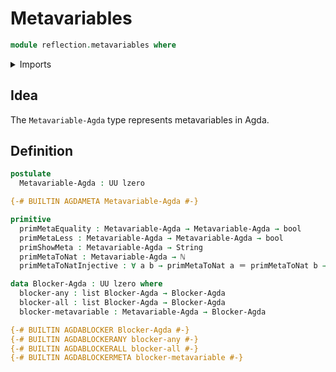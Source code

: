 # Metavariables

```agda
module reflection.metavariables where
```

<details><summary>Imports</summary>

```agda
open import elementary-number-theory.natural-numbers

open import foundation.booleans
open import foundation.identity-types
open import foundation.universe-levels

open import lists.lists

open import primitives.strings
```

</details>

## Idea

The `Metavariable-Agda` type represents metavariables in Agda.

## Definition

```agda
postulate
  Metavariable-Agda : UU lzero

{-# BUILTIN AGDAMETA Metavariable-Agda #-}

primitive
  primMetaEquality : Metavariable-Agda → Metavariable-Agda → bool
  primMetaLess : Metavariable-Agda → Metavariable-Agda → bool
  primShowMeta : Metavariable-Agda → String
  primMetaToNat : Metavariable-Agda → ℕ
  primMetaToNatInjective : ∀ a b → primMetaToNat a ＝ primMetaToNat b → a ＝ b

data Blocker-Agda : UU lzero where
  blocker-any : list Blocker-Agda → Blocker-Agda
  blocker-all : list Blocker-Agda → Blocker-Agda
  blocker-metavariable : Metavariable-Agda → Blocker-Agda

{-# BUILTIN AGDABLOCKER Blocker-Agda #-}
{-# BUILTIN AGDABLOCKERANY blocker-any #-}
{-# BUILTIN AGDABLOCKERALL blocker-all #-}
{-# BUILTIN AGDABLOCKERMETA blocker-metavariable #-}
```

